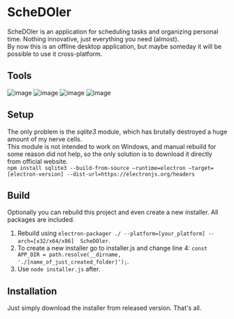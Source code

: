 # ScheDOler

ScheDOler is an application for scheduling tasks and organizing personal time. Nothing innovative, just everything you need (almost).   
By now this is an offline desktop application, but maybe someday it will be possible to use it cross-platform.

## Tools

![image](https://img.shields.io/badge/JavaScript-e09d28?style=for-the-badge&logo=javascript&logoColor=white) 
![image](https://img.shields.io/badge/Node.js-339933?style=for-the-badge&logo=nodedotjs&logoColor=white) 
![image](https://img.shields.io/badge/Electron-31374d?style=for-the-badge&logo=electron&logoColor=white) 
![image](https://img.shields.io/badge/SQLite-07405E?style=for-the-badge&logo=sqlite&logoColor=white) 

## Setup

The only problem is the _sqlite3_ module, which has brutally destroyed a huge amount of my nerve cells.   
This module is not intended to work on Windows, and manual rebuild for some reason did not help, so the only solution is to download it directly from official website.   
`npm install sqlite3 --build-from-source –runtime=electron –target=[electron-version] --dist-url=https://electronjs.org/headers`

## Build

Optionally you can rebuild this project and even create a new installer. All packages are included.   
1. Rebuild using `electron-packager ./ --platform=[your_platform] --arch=[x32/x64/x86]  ScheDOler`.   
2. To create a new installer go to installer.js and change line 4: `const APP_DIR = path.resolve(__dirname, './[name_of_just_created_folder]');`. 
3. Use `node installer.js` after.

## Installation

Just simply download the installer from released version. That's all.
